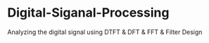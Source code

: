 # Digital-Siganal-Processing
Analyzing the digital signal using DTFT &amp; DFT &amp; FFT &amp; Filter Design

